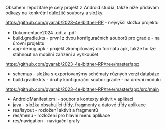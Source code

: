 Obsahem repozitáře je celý projekt z Android studia, takže níže přidávám odkazy na konkrétní dúležité soubory a složky. <br>


https://github.com/gyarab/2023-4e-bittner-RP - nejvyšší složka projektu
 - Dokumentace2024 .odt a .pdf
 - build.gradle.kts - první z dvou konfiguračních souborů pro gradle - na úrovni projektu
 - app-debug.apk - projekt zkompilovaný do formátu apk, takže ho lze stáhnout na mobilní zařízení a vyskoušet<br>
 
 https://github.com/gyarab/2023-4e-bittner-RP/tree/master/app
 - schemas - složka s exportovanýmy schématy různých verzí databáze
 - build.gradle.kts - druhý konfigurační soubor gradle - na úrovni modulu<br>
 
https://github.com/gyarab/2023-4e-bittner-RP/tree/master/app/src/main
 - AndroidManifest.xml - soubor s kontexty aktivit v aplikaci
 - java - složka obsahující třídy, fragmenty a datové třídy aplikace
 - res/layout - rozložení aktivit a fragmentů
 - res/menu - rozložení pro hlavní menu aplikace
 - res/navigation - navigační grafy

